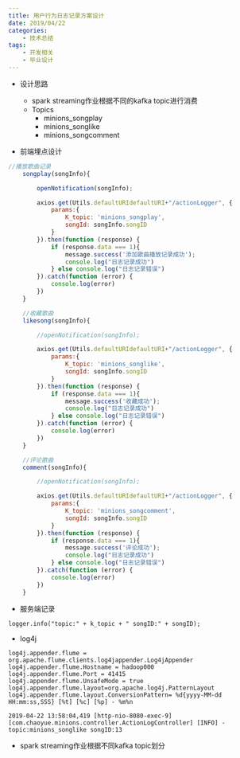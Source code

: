 ```yaml
---
title: 用户行为日志记录方案设计
date: 2019/04/22
categories:
    - 技术总结
tags:
    - 开发相关
    - 毕业设计
---
```

* 设计思路
	* spark streaming作业根据不同的kafka topic进行消费
	* Topics
		* minions_songplay
		* minions_songlike
		* minions_songcomment
 
* 前端埋点设计

```javascript
//播放歌曲记录
    songplay(songInfo){

        openNotification(songInfo);

        axios.get(Utils.defaultURIdefaultURI+"/actionLogger", {
            params:{
                K_topic: 'minions_songplay',
                songId: songInfo.songID
            }
        }).then(function (response) {
            if (response.data === 1){
                message.success('添加歌曲播放记录成功');
                console.log("日志记录成功")
            } else console.log("日志记录错误")
        }).catch(function (error) {
            console.log(error)
        })
    }

    //收藏歌曲
    likesong(songInfo){

        //openNotification(songInfo);

        axios.get(Utils.defaultURIdefaultURI+"/actionLogger", {
            params:{
                K_topic: 'minions_songlike',
                songId: songInfo.songID
            }
        }).then(function (response) {
            if (response.data === 1){
                message.success('收藏成功');
                console.log("日志记录成功")
            } else console.log("日志记录错误")
        }).catch(function (error) {
            console.log(error)
        })
    }

    //评论歌曲
    comment(songInfo){

        //openNotification(songInfo);

        axios.get(Utils.defaultURIdefaultURI+"/actionLogger", {
            params:{
                K_topic: 'minions_songcomment',
                songId: songInfo.songID
            }
        }).then(function (response) {
            if (response.data === 1){
                message.success('评论成功');
                console.log("日志记录成功")
            } else console.log("日志记录错误")
        }).catch(function (error) {
            console.log(error)
        })
    }
```

* 服务端记录

`logger.info("topic:" + k_topic + " songID:" + songID);`

* log4j

```properties
log4j.appender.flume = org.apache.flume.clients.log4jappender.Log4jAppender
log4j.appender.flume.Hostname = hadoop000
log4j.appender.flume.Port = 41415
log4j.appender.flume.UnsafeMode = true
log4j.appender.flume.layout=org.apache.log4j.PatternLayout
log4j.appender.flume.layout.ConversionPattern= %d{yyyy-MM-dd HH:mm:ss,SSS} [%t] [%c] [%p] - %m%n
```
`2019-04-22 13:58:04,419 [http-nio-8080-exec-9] [com.chaoyue.minions.controller.ActionLogController] [INFO] - topic:minions_songlike songID:13`

* spark streaming作业根据不同kafka topic划分




